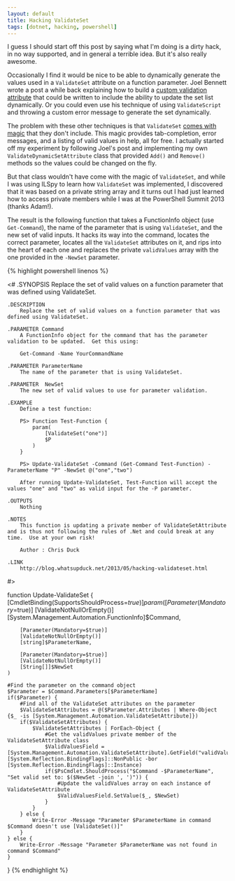 ```yaml
---
layout: default
title: Hacking ValidateSet
tags: [dotnet, hacking, powershell]
---
```

I guess I should start off this post by saying what I'm doing is a dirty hack, in no way supported, and in general a terrible idea.  But it's also really awesome.

Occasionally I find it would be nice to be able to dynamically generate the values used in a ``ValidateSet`` attribute on a function parameter.  Joel Bennett wrote a post a while back explaining how to build a [custom validation attribute](http://huddledmasses.org/better-error-messages-for-powershell-validatepattern/) that could be written to include the ability to update the set list dynamically. Or you could even use his technique of using ``ValidateScript`` and throwing a custom error message to generate the set dynamically.

The problem with these other techniques is that ``ValidateSet`` [comes with magic](http://blogs.msdn.com/b/powershell/archive/2006/05/10/594175.aspx") that they don't include.  This magic provides tab-completion, error messages, and a listing of valid values in help, all for free.  I actually started off my experiment by following Joel's post and implementing my own ``ValidateDynamicSetAttribute`` class that provided ``Add()`` and ``Remove()`` methods so the values could be changed on the fly.

But that class wouldn't have come with the magic of ``ValidateSet``, and while I was using ILSpy to learn how ``ValidateSet`` was implemented, I discovered that it was based on a private string array and it turns out I had just learned how to access private members while I was at the PowerShell Summit 2013 (thanks Adam!).

The result is the following function that takes a FunctionInfo object (use ``Get-Command``), the name of the parameter that is using ``ValidateSet``, and the new set of valid inputs.  It hacks its way into the command, locates the correct parameter, locates all the ``ValidateSet`` attributes on it, and rips into the heart of each one and replaces the private ``validValues`` array with the one provided in the ``-NewSet`` parameter.

{% highlight powershell linenos %}

<#
	.SYNOPSIS
		Replace the set of valid values on a function parameter that was defined using ValidateSet.

	.DESCRIPTION
		Replace the set of valid values on a function parameter that was defined using ValidateSet.

	.PARAMETER Command
		A FunctionInfo object for the command that has the parameter validation to be updated.  Get this using:

		Get-Command -Name YourCommandName

	.PARAMETER ParameterName
		The name of the parameter that is using ValidateSet.

	.PARAMETER  NewSet
		The new set of valid values to use for parameter validation.

	.EXAMPLE
		Define a test function:

		PS> Function Test-Function {
			param(
				[ValidateSet("one")]
				$P
			)
		}

		PS> Update-ValidateSet -Command (Get-Command Test-Function) -ParameterName "P" -NewSet @("one","two")

		After running Update-ValidateSet, Test-Function will accept the values "one" and "two" as valid input for the -P parameter.

	.OUTPUTS
		Nothing

	.NOTES
		This function is updating a private member of ValidateSetAttribute and is thus not following the rules of .Net and could break at any time.  Use at your own risk!

		Author : Chris Duck

	.LINK
		http://blog.whatsupduck.net/2013/05/hacking-validateset.html
#>

function Update-ValidateSet {
	[CmdletBinding(SupportsShouldProcess=$true)]
	param(
		[Parameter(Mandatory=$true)]
		[ValidateNotNullOrEmpty()]
		[System.Management.Automation.FunctionInfo]$Command,

		[Parameter(Mandatory=$true)]
		[ValidateNotNullOrEmpty()]
		[string]$ParameterName,

		[Parameter(Mandatory=$true)]
		[ValidateNotNullOrEmpty()]
		[String[]]$NewSet
	)

	#Find the parameter on the command object
	$Parameter = $Command.Parameters[$ParameterName]
	if($Parameter) {
		#Find all of the ValidateSet attributes on the parameter
		$ValidateSetAttributes = @($Parameter.Attributes | Where-Object {$_ -is [System.Management.Automation.ValidateSetAttribute]})
		if($ValidateSetAttributes) {
			$ValidateSetAttributes | ForEach-Object {
				#Get the validValues private member of the ValidateSetAttribute class
				$ValidValuesField = [System.Management.Automation.ValidateSetAttribute].GetField("validValues", [System.Reflection.BindingFlags]::NonPublic -bor [System.Reflection.BindingFlags]::Instance)
				if($PsCmdlet.ShouldProcess("$Command -$ParameterName", "Set valid set to: $($NewSet -join ', ')")) {
					#Update the validValues array on each instance of ValidateSetAttribute
					$ValidValuesField.SetValue($_, $NewSet)
				}
			}
		} else {
			Write-Error -Message "Parameter $ParameterName in command $Command doesn't use [ValidateSet()]"
		}
	} else {
		Write-Error -Message "Parameter $ParameterName was not found in command $Command"
	}
}
{% endhighlight %}